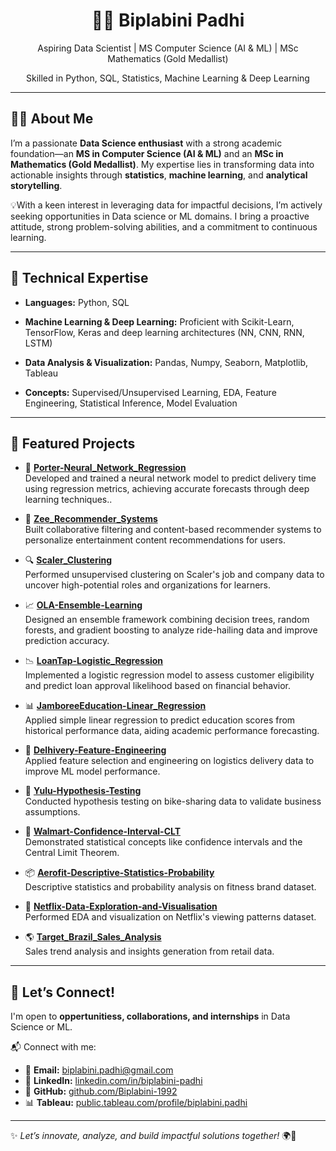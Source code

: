<h1 align="center">👩‍💻 Biplabini Padhi</h1>
<p align="center">
  Aspiring Data Scientist | MS Computer Science (AI & ML) | MSc Mathematics (Gold Medallist)  
</p>
<p align="center">
  Skilled in Python, SQL, Statistics, Machine Learning & Deep Learning  
</p>

---

## 🙋‍♀️ About Me

I’m a passionate **Data Science enthusiast** with a strong academic foundation—an **MS in Computer Science (AI & ML)** and an **MSc in Mathematics (Gold Medallist)**. My expertise lies in transforming data into actionable insights through **statistics**, **machine learning**, and **analytical storytelling**.

💡With a keen interest in leveraging data for impactful decisions, I’m actively seeking opportunities in Data science or ML domains. I bring a proactive attitude, strong problem-solving abilities, and a commitment to continuous learning.

---

## 🧠 Technical Expertise

- **Languages:** Python, SQL

- **Machine Learning & Deep Learning:** Proficient with Scikit-Learn, TensorFlow, Keras and deep learning architectures (NN, CNN, RNN, LSTM)

- **Data Analysis & Visualization:** Pandas, Numpy, Seaborn, Matplotlib, Tableau

- **Concepts:** Supervised/Unsupervised Learning, EDA, Feature Engineering, Statistical Inference, Model Evaluation

---

## 🚀 Featured Projects

- 🧠 **[Porter-Neural_Network_Regression](https://github.com/Biplabini-1992/Porter-Neural_Network_Regression)**  
  Developed and trained a neural network model to predict delivery time using regression metrics, achieving accurate forecasts through deep learning techniques..
  
- 🎯 **[Zee_Recommender_Systems](https://github.com/Biplabini-1992/Zee_Recommender_Systems)**  
  Built collaborative filtering and content-based recommender systems to personalize entertainment content recommendations for users.

- 🔍 **[Scaler_Clustering](https://github.com/Biplabini-1992/Scaler_Clustering)**  
  Performed unsupervised clustering on Scaler's job and company data to uncover high-potential roles and organizations for learners.

- 📈 **[OLA-Ensemble-Learning](https://github.com/Biplabini-1992/OLA-Ensemble-Learning)**  
  Designed an ensemble framework combining decision trees, random forests, and gradient boosting to analyze ride-hailing data and improve prediction accuracy.
  
- 📉 **[LoanTap-Logistic_Regression](https://github.com/Biplabini-1992/LoanTap-Logistic_Regression)**  
  Implemented a logistic regression model to assess customer eligibility and predict loan approval likelihood based on financial behavior.

- 📊 **[JamboreeEducation-Linear_Regression](https://github.com/Biplabini-1992/JamboreeEducation-Linear_Regression)**  
  Applied simple linear regression to predict education scores from historical performance data, aiding academic performance forecasting.

- 🧮 **[Delhivery-Feature-Engineering](https://github.com/Biplabini-1992/Delhivery-Feature-Engineering)**  
  Applied feature selection and engineering on logistics delivery data to improve ML model performance.

- 🔬 **[Yulu-Hypothesis-Testing](https://github.com/Biplabini-1992/Yulu-Hypothesis-Testing)**  
  Conducted hypothesis testing on bike-sharing data to validate business assumptions.

- 📐 **[Walmart-Confidence-Interval-CLT](https://github.com/Biplabini-1992/Walmart-Confidence-Interval-CLT)**  
  Demonstrated statistical concepts like confidence intervals and the Central Limit Theorem.

- 📦 **[Aerofit-Descriptive-Statistics-Probability](https://github.com/biplabini/Aerofit-Descriptive-Statistics-Probability)**  
  Descriptive statistics and probability analysis on fitness brand dataset.

- 🍿 **[Netflix-Data-Exploration-and-Visualisation](https://github.com/biplabini/Netflix-Data-Exploration-and-Visualisation)**  
  Performed EDA and visualization on Netflix's viewing patterns dataset.

- 🌎 **[Target_Brazil_Sales_Analysis](https://github.com/biplabini/Target_Brazil_Sales_Analysis)**  
  Sales trend analysis and insights generation from retail data.

---

## 📌 Let’s Connect!

I'm open to **oppertunitiess, collaborations, and internships** in Data Science or ML.

📬 Connect with me:  
- 📧 **Email:** [biplabini.padhi@gmail.com](mailto:biplabini.padhi@gmail.com)  
- 🔗 **LinkedIn:** [linkedin.com/in/biplabini-padhi](https://www.linkedin.com/in/biplabini-padhi)  
- 🐙 **GitHub:** [github.com/Biplabini-1992](https://github.com/Biplabini-1992)  
- 📊 **Tableau:** [public.tableau.com/profile/biplabini.padhi](https://public.tableau.com/app/profile/biplabini.padhi/vizzes)


---

✨ _Let’s innovate, analyze, and build impactful solutions together!_ 🌍🚀

